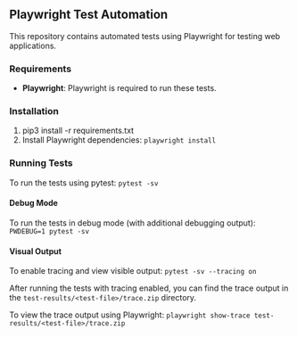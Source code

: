 
## Playwright Test Automation

This repository contains automated tests using Playwright for testing web applications.

### Requirements

- **Playwright**: Playwright is required to run these tests.

### Installation

1. pip3 install -r requirements.txt
2. Install Playwright dependencies: `playwright install`

### Running Tests

To run the tests using pytest: `pytest -sv`

#### Debug Mode

To run the tests in debug mode (with additional debugging output): `PWDEBUG=1 pytest -sv`

#### Visual Output

To enable tracing and view visible output: `pytest -sv --tracing on`

After running the tests with tracing enabled, you can find the trace output in the `test-results/<test-file>/trace.zip` directory.

To view the trace output using Playwright: `playwright show-trace test-results/<test-file>/trace.zip`







